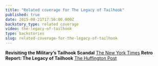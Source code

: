 ```yaml
---
title: "Related coverage for The Legacy of Tailhook"
published: true
date: 2015-08-21T17:56:00.000Z
backstory_type: related coverage
video: the-legacy-of-tailhook
type: backstories
slug: related-coverage-for-the-legacy-of-tailhook
---
```


**Revisiting the Military’s Tailhook Scandal**
[The New York Times](http://www.nytimes.com/2013/05/13/booming/revisiting-the-militarys-tailhook-scandal-video.html?ref=booming)
**Retro Report: The Legacy of Tailhook**
[The Huffington Post](http://oliviakatrandjian.com/2013/05/13/retro-report-the-legacy-of-tailhook/)

